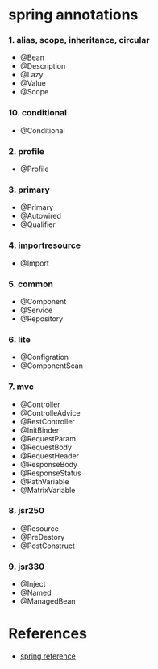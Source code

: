 # spring annotations

### 1. alias, scope, inheritance, circular
* @Bean
* @Description
* @Lazy
* @Value
* @Scope

### 10. conditional
* @Conditional

### 2. profile
* @Profile

### 3. primary
* @Primary
* @Autowired
* @Qualifier

### 4. importresource
* @Import

### 5. common
* @Component 
* @Service
* @Repository

### 6. lite
* @Configration
* @ComponentScan

### 7. mvc
* @Controller
* @ControlleAdvice
* @RestController
* @InitBinder
* @RequestParam
* @RequestBody
* @RequestHeader
* @ResponseBody
* @ResponseStatus
* @PathVariable
* @MatrixVariable

### 8. jsr250
* @Resource
* @PreDestory
* @PostConstruct

### 9. jsr330
* @Inject
* @Named
* @ManagedBean

# References
* [spring reference](https://docs.spring.io/spring-framework/docs/5.0.0.M3/spring-framework-reference/htmlsingle/#beans-resource-annotation)
